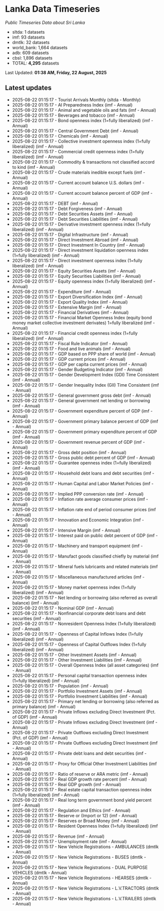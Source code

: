 # Lanka Data Timeseries
*Public Timeseries Data about Sri Lanka*

* sltda: 1 datasets
* imf: 93 datasets
* dmtlk: 32 datasets
* world_bank: 1,664 datasets
* adb: 609 datasets
* cbsl: 1,896 datasets
* TOTAL: **4,295** datasets

Last Updated: **01:38 AM, Friday, 22 August, 2025**

## Latest updates

* 2025-08-22 01:15:17 - Tourist Arrivals Monthly (sltda - Monthly)
* 2025-08-22 01:15:17 - AI Preparedness Index (imf - Annual)
* 2025-08-22 01:15:17 - Animal and vegetable oils and fats (imf - Annual)
* 2025-08-22 01:15:17 - Beverages and tobacco (imf - Annual)
* 2025-08-22 01:15:17 - Bond openness index (1=fully liberalized) (imf - Annual)
* 2025-08-22 01:15:17 - Central Government Debt (imf - Annual)
* 2025-08-22 01:15:17 - Chemicals (imf - Annual)
* 2025-08-22 01:15:17 - Collective investment openness index (1=fully liberalized) (imf - Annual)
* 2025-08-22 01:15:17 - Commercial credit openness index (1=fully liberalized) (imf - Annual)
* 2025-08-22 01:15:17 - Commodity & transactions not classified accord to kind (imf - Annual)
* 2025-08-22 01:15:17 - Crude materials inedible except fuels (imf - Annual)
* 2025-08-22 01:15:17 - Current account balance U.S. dollars (imf - Annual)
* 2025-08-22 01:15:17 - Current account balance percent of GDP (imf - Annual)
* 2025-08-22 01:15:17 - DEBT (imf - Annual)
* 2025-08-22 01:15:17 - Debt Forgiveness (imf - Annual)
* 2025-08-22 01:15:17 - Debt Securities Assets (imf - Annual)
* 2025-08-22 01:15:17 - Debt Securities Liabilities (imf - Annual)
* 2025-08-22 01:15:17 - Derivative investment openness index (1=fully liberalized) (imf - Annual)
* 2025-08-22 01:15:17 - Digital Infrastructure (imf - Annual)
* 2025-08-22 01:15:17 - Direct Investment Abroad (imf - Annual)
* 2025-08-22 01:15:17 - Direct Investment In Country (imf - Annual)
* 2025-08-22 01:15:17 - Direct investment liquidation openness index (1=fully liberalized) (imf - Annual)
* 2025-08-22 01:15:17 - Direct investment openness index (1=fully liberalized) (imf - Annual)
* 2025-08-22 01:15:17 - Equity Securities Assets (imf - Annual)
* 2025-08-22 01:15:17 - Equity Securities Liabilities (imf - Annual)
* 2025-08-22 01:15:17 - Equity openness index (1=fully liberalized) (imf - Annual)
* 2025-08-22 01:15:17 - Expenditure (imf - Annual)
* 2025-08-22 01:15:17 - Export Diversification Index (imf - Annual)
* 2025-08-22 01:15:17 - Export Quality Index (imf - Annual)
* 2025-08-22 01:15:17 - Extensive Margin (imf - Annual)
* 2025-08-22 01:15:17 - Financial Derivatives (imf - Annual)
* 2025-08-22 01:15:17 - Financial Market Openness Index (equity bond money market collective investment derivates) 1=fully liberalized (imf - Annual)
* 2025-08-22 01:15:17 - Financial credit openness index (1=fully liberalized) (imf - Annual)
* 2025-08-22 01:15:17 - Fiscal Rule Indicator (imf - Annual)
* 2025-08-22 01:15:17 - Food and live animals (imf - Annual)
* 2025-08-22 01:15:17 - GDP based on PPP share of world (imf - Annual)
* 2025-08-22 01:15:17 - GDP current prices (imf - Annual)
* 2025-08-22 01:15:17 - GDP per capita current prices (imf - Annual)
* 2025-08-22 01:15:17 - Gender Budgeting Indicator (imf - Annual)
* 2025-08-22 01:15:17 - Gender Development Index (GDI) Time Consistent (imf - Annual)
* 2025-08-22 01:15:17 - Gender Inequality Index (GII) Time Consistent (imf - Annual)
* 2025-08-22 01:15:17 - General government gross debt (imf - Annual)
* 2025-08-22 01:15:17 - General government net lending or borrowing (imf - Annual)
* 2025-08-22 01:15:17 - Government expenditure percent of GDP (imf - Annual)
* 2025-08-22 01:15:17 - Government primary balance percent of GDP (imf - Annual)
* 2025-08-22 01:15:17 - Government primary expenditure percent of GDP (imf - Annual)
* 2025-08-22 01:15:17 - Government revenue percent of GDP (imf - Annual)
* 2025-08-22 01:15:17 - Gross debt position (imf - Annual)
* 2025-08-22 01:15:17 - Gross public debt percent of GDP (imf - Annual)
* 2025-08-22 01:15:17 - Guarantee openness index (1=fully liberalized) (imf - Annual)
* 2025-08-22 01:15:17 - Household debt loans and debt securities (imf - Annual)
* 2025-08-22 01:15:17 - Human Capital and Labor Market Policies (imf - Annual)
* 2025-08-22 01:15:17 - Implied PPP conversion rate (imf - Annual)
* 2025-08-22 01:15:17 - Inflation rate average consumer prices (imf - Annual)
* 2025-08-22 01:15:17 - Inflation rate end of period consumer prices (imf - Annual)
* 2025-08-22 01:15:17 - Innovation and Economic Integration (imf - Annual)
* 2025-08-22 01:15:17 - Intensive Margin (imf - Annual)
* 2025-08-22 01:15:17 - Interest paid on public debt percent of GDP (imf - Annual)
* 2025-08-22 01:15:17 - Machinery and transport equipment (imf - Annual)
* 2025-08-22 01:15:17 - Manufact goods classified chiefly by material (imf - Annual)
* 2025-08-22 01:15:17 - Mineral fuels lubricants and related materials (imf - Annual)
* 2025-08-22 01:15:17 - Miscellaneous manufactured articles (imf - Annual)
* 2025-08-22 01:15:17 - Money market openness index (1=fully liberalized) (imf - Annual)
* 2025-08-22 01:15:17 - Net lending or borrowing (also referred as overall balance) (imf - Annual)
* 2025-08-22 01:15:17 - Nominal GDP (imf - Annual)
* 2025-08-22 01:15:17 - Nonfinancial corporate debt loans and debt securities (imf - Annual)
* 2025-08-22 01:15:17 - Nonresident Openness Index (1=fully liberalized) (imf - Annual)
* 2025-08-22 01:15:17 - Openness of Capital Inflows Index (1=fully liberalized) (imf - Annual)
* 2025-08-22 01:15:17 - Openness of Capital Outflows Index (1=fully liberalized) (imf - Annual)
* 2025-08-22 01:15:17 - Other Investment Assets (imf - Annual)
* 2025-08-22 01:15:17 - Other Investment Liabilities (imf - Annual)
* 2025-08-22 01:15:17 - Overall Openness Index (all asset categories) (imf - Annual)
* 2025-08-22 01:15:17 - Personal capital transaction openness index (1=fully liberalized) (imf - Annual)
* 2025-08-22 01:15:17 - Population (imf - Annual)
* 2025-08-22 01:15:17 - Portfolio Investment Assets (imf - Annual)
* 2025-08-22 01:15:17 - Portfolio Investment Liabilities (imf - Annual)
* 2025-08-22 01:15:17 - Primary net lending or borrowing (also referred as primary balance) (imf - Annual)
* 2025-08-22 01:15:17 - Private Inflows excluding Direct Investment (Pct. of GDP) (imf - Annual)
* 2025-08-22 01:15:17 - Private Inflows excluding Direct Investment (imf - Annual)
* 2025-08-22 01:15:17 - Private Outflows excluding Direct Investment (Pct. of GDP) (imf - Annual)
* 2025-08-22 01:15:17 - Private Outflows excluding Direct Investment (imf - Annual)
* 2025-08-22 01:15:17 - Private debt loans and debt securities (imf - Annual)
* 2025-08-22 01:15:17 - Proxy for Official Other Investment Liabilities (imf - Annual)
* 2025-08-22 01:15:17 - Ratio of reserve or ARA metric (imf - Annual)
* 2025-08-22 01:15:17 - Real GDP growth rate percent (imf - Annual)
* 2025-08-22 01:15:17 - Real GDP growth (imf - Annual)
* 2025-08-22 01:15:17 - Real estate capital transaction openness index (1=fully liberalized) (imf - Annual)
* 2025-08-22 01:15:17 - Real long term government bond yield percent (imf - Annual)
* 2025-08-22 01:15:17 - Regulation and Ethics (imf - Annual)
* 2025-08-22 01:15:17 - Reserve or (Import or 12) (imf - Annual)
* 2025-08-22 01:15:17 - Reserves or Broad Money (imf - Annual)
* 2025-08-22 01:15:17 - Resident Openness Index (1=fully liberalized) (imf - Annual)
* 2025-08-22 01:15:17 - Revenue (imf - Annual)
* 2025-08-22 01:15:17 - Unemployment rate (imf - Annual)
* 2025-08-22 01:15:17 - New Vehicle Registrations - AMBULANCES (dmtlk - Annual)
* 2025-08-22 01:15:17 - New Vehicle Registrations - BUSES (dmtlk - Annual)
* 2025-08-22 01:15:17 - New Vehicle Registrations - DUAL PURPOSE VEHICLES (dmtlk - Annual)
* 2025-08-22 01:15:17 - New Vehicle Registrations - HEARSES (dmtlk - Annual)
* 2025-08-22 01:15:17 - New Vehicle Registrations - L.V.TRACTORS (dmtlk - Annual)
* 2025-08-22 01:15:17 - New Vehicle Registrations - L.V.TRAILERS (dmtlk - Annual)